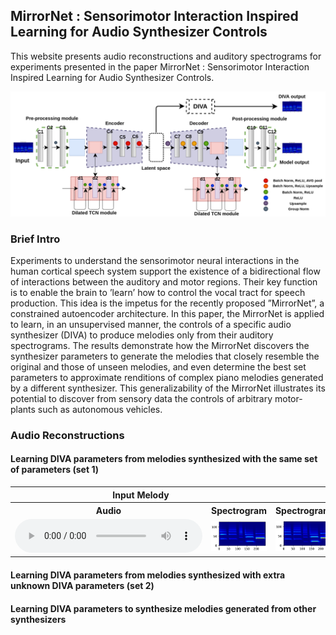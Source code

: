 ## MirrorNet : Sensorimotor Interaction Inspired Learning for Audio Synthesizer Controls

This website presents audio reconstructions and auditory spectrograms for experiments presented in the paper MirrorNet : Sensorimotor Interaction Inspired Learning for Audio Synthesizer Controls.

![Model architecture](model_archi_v3.png)

### Brief Intro

Experiments to understand the sensorimotor neural interactions in the human cortical speech system support the existence of a bidirectional flow of interactions between the auditory and motor regions. Their key function is to enable the brain to ’learn’ how to control the vocal tract for speech production. This idea is the impetus for the recently proposed ”MirrorNet”, a constrained autoencoder architecture. In this paper, the MirrorNet is applied to learn, in an unsupervised manner, the controls of a specific audio synthesizer (DIVA) to produce melodies only from their auditory spectrograms. The results demonstrate how the MirrorNet discovers the synthesizer parameters to generate the melodies that closely resemble the original and those of unseen melodies, and even determine the best set parameters to approximate renditions of complex piano melodies generated by a different synthesizer. This generalizability of the MirrorNet illustrates its potential to discover from sensory data the controls of arbitrary motor-plants such as autonomous vehicles.

### Audio Reconstructions

#### Learning DIVA parameters from melodies synthesized with the same set of parameters (set 1)

<div class="figure">
    <table class="audioTable">
        <tr>
<!--             <th rowspan="2">Audio</th> -->
            <th colspan="2">Input Melody</th>
            <th colspan="2">DIVA reconstructed Melody</th>
<!--             <th rowspan="2">Audio</th> -->
        </tr>
        <tr>
            <th>Audio</th>
<!--             <th>Parameters</th> -->
            <th>Spectrogram</th>
            <th>Spectrogram</th>
<!--             <th>Parameters</th> -->
            <th>Audio</th>
        </tr>
        <tr>
            <td><audio controls><source src="audio/exp1_real_1.wav"></audio></td>
<!--             <td>PARAMS IMG</td> -->
            <td><img src="spectrograms/exp1_real_spec1.png"></td>
            <td><img src="spectrograms/exp1_DIVA_spec1.png"></td>
<!--             <td>PARAMS IMG</td> -->
            <td><audio controls><source src="audio/exp1_DIVA_1.wav"></audio></td>
        </tr>
<!--         <tr>
            <td><audio controls><source src="audio/neighborhood/n0/p0_dim_1.mp3"></audio></td>
            <td>PARAMS IMG</td>
            <td><img src="audio/neighborhood/n0/p0_dim_1.png"></td>
            <td><img src="audio/neighborhood/n0/p1_dim_1.png"></td>
            <td>PARAMS IMG</td>
            <td><audio controls><source src="audio/neighborhood/n0/p1_dim_1.mp3"></audio></td>
        </tr>
        <tr>
            <td><audio controls><source src="audio/neighborhood/n0/p0_dim_2.mp3"></audio></td>
            <td>PARAMS IMG</td>
            <td><img src="audio/neighborhood/n0/p0_dim_2.png"></td>
            <td><img src="audio/neighborhood/n0/p1_dim_2.png"></td>
            <td>PARAMS IMG</td>
            <td><audio controls><source src="audio/neighborhood/n0/p1_dim_2.mp3"></audio></td>
        </tr>
        <tr>
            <td><audio controls><source src="audio/neighborhood/n0/p0_dim_3.mp3"></audio></td>
            <td>PARAMS IMG</td>
            <td><img src="audio/neighborhood/n0/p0_dim_3.png"></td>
            <td><img src="audio/neighborhood/n0/p1_dim_3.png"></td>
            <td>PARAMS IMG</td>
            <td><audio controls><source src="audio/neighborhood/n0/p1_dim_3.mp3"></audio></td>
        </tr>
        <tr>
            <td><audio controls><source src="audio/neighborhood/n0/p0_dim_4.mp3"></audio></td>
            <td>PARAMS IMG</td>
            <td><img src="audio/neighborhood/n0/p0_dim_4.png"></td>
            <td><img src="audio/neighborhood/n0/p1_dim_4.png"></td>
            <td>PARAMS IMG</td>
            <td><audio controls><source src="audio/neighborhood/n0/p1_dim_4.mp3"></audio></td>
        </tr>
        <tr>
            <td><audio controls><source src="audio/neighborhood/n0/p0_dim_5.mp3"></audio></td>
            <td>PARAMS IMG</td>
            <td><img src="audio/neighborhood/n0/p0_dim_5.png"></td>
            <td><img src="audio/neighborhood/n0/p1_dim_5.png"></td>
            <td>PARAMS IMG</td>
            <td><audio controls><source src="audio/neighborhood/n0/p1_dim_5.mp3"></audio></td>
        </tr>
        <tr>
            <td><audio controls><source src="audio/neighborhood/n0/p0_dim_6.mp3"></audio></td>
            <td>PARAMS IMG</td>
            <td><img src="audio/neighborhood/n0/p0_dim_6.png"></td>
            <td><img src="audio/neighborhood/n0/p1_dim_6.png"></td>
            <td>PARAMS IMG</td>
            <td><audio controls><source src="audio/neighborhood/n0/p1_dim_6.mp3"></audio></td>
        </tr>
        <tr>
            <td><audio controls><source src="audio/neighborhood/n0/p0_dim_7.mp3"></audio></td>
            <td>PARAMS IMG</td>
            <td><img src="audio/neighborhood/n0/p0_dim_7.png"></td>
            <td><img src="audio/neighborhood/n0/p1_dim_7.png"></td>
            <td>PARAMS IMG</td>
            <td><audio controls><source src="audio/neighborhood/n0/p1_dim_7.mp3"></audio></td>
        </tr> -->
    </table>
</div>

#### Learning DIVA parameters from melodies synthesized with extra unknown DIVA parameters (set 2)


#### Learning DIVA parameters to synthesize melodies generated from other synthesizers
